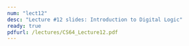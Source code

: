```yaml
---
num: "lect12"
desc: "Lecture #12 slides: Introduction to Digital Logic"
ready: true
pdfurl: /lectures/CS64_Lecture12.pdf
---
```



